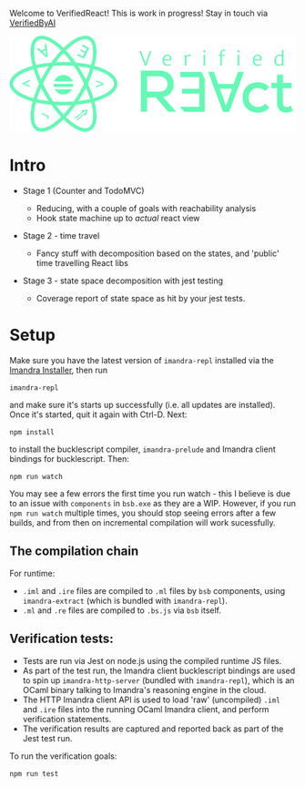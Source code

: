 Welcome to VerifiedReact! This is work in progress! Stay in touch via [VerifiedByAI](https://www.twitter.com/verifiedbyai)

![Verified React logo](/verified-react-logo.png)

# Intro

- Stage 1  (Counter and TodoMVC)
  - Reducing, with a couple of goals with reachability analysis
  - Hook state machine up to *actual* react view 

- Stage 2 - time travel
  - Fancy stuff with decomposition based on the states, and 'public' time travelling React libs

- Stage 3 - state space decomposition with jest testing
  - Coverage report of state space as hit by your jest tests.

# Setup

Make sure you have the latest version of `imandra-repl` installed via the [Imandra Installer](https://docs.imandra.ai/imandra-docs/notebooks/installation/), then run

    imandra-repl
    
and make sure it's starts up successfully (i.e. all updates are installed). Once it's started, quit it again with Ctrl-D. Next:

    npm install
    
to install the bucklescript compiler, `imandra-prelude` and Imandra client bindings for bucklescript. Then:
    
    npm run watch
    
You may see a few errors the first time you run watch - this I believe is due to an issue with `components` in `bsb.exe` as they are a WIP. However, if you run `npm run watch` multiple times, you should stop seeing errors after a few builds, and from then on incremental compilation will work sucessfully.

## The compilation chain

For runtime:

- `.iml` and `.ire` files are compiled to `.ml` files by `bsb` components, using `imandra-extract`  (which is bundled with `imandra-repl`).
- `.ml` and `.re` files are compiled to `.bs.js` via `bsb` itself.

## Verification tests:

- Tests are run via Jest on node.js using the compiled runtime JS files.
- As part of the test run, the Imandra client bucklescript bindings are used to spin up `imandra-http-server` (bundled with `imandra-repl`), which is an OCaml binary talking to Imandra's reasoning engine in the cloud.
- The HTTP Imandra client API is used to load 'raw' (uncompiled) `.iml` and `.ire` files into the running OCaml Imandra client, and perform verification statements.
- The verification results are captured and reported back as part of the Jest test run.

To run the verification goals:

    npm run test
